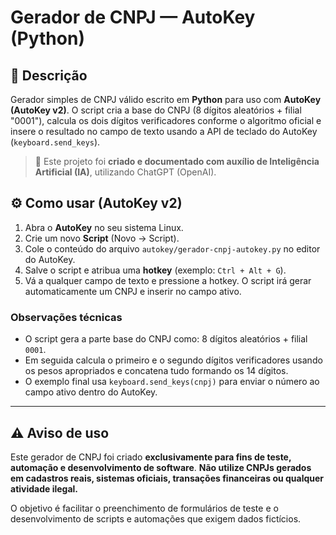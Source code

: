 # Gerador de CNPJ — AutoKey (Python)

## 🧩 Descrição

Gerador simples de CNPJ válido escrito em **Python** para uso com **AutoKey (AutoKey v2)**. O script cria a base do CNPJ (8 dígitos aleatórios + filial "0001"), calcula os dois dígitos verificadores conforme o algoritmo oficial e insere o resultado no campo de texto usando a API de teclado do AutoKey (`keyboard.send_keys`).

> 🧠 Este projeto foi **criado e documentado com auxílio de Inteligência Artificial (IA)**, utilizando ChatGPT (OpenAI).

## ⚙️ Como usar (AutoKey v2)

1. Abra o **AutoKey** no seu sistema Linux.
2. Crie um novo **Script** (Novo → Script).
3. Cole o conteúdo do arquivo `autokey/gerador-cnpj-autokey.py` no editor do AutoKey.
4. Salve o script e atribua uma **hotkey** (exemplo: `Ctrl + Alt + G`).
5. Vá a qualquer campo de texto e pressione a hotkey. O script irá gerar automaticamente um CNPJ e inserir no campo ativo.

### Observações técnicas
- O script gera a parte base do CNPJ como: 8 dígitos aleatórios + filial `0001`.
- Em seguida calcula o primeiro e o segundo dígitos verificadores usando os pesos apropriados e concatena tudo formando os 14 dígitos.
- O exemplo final usa `keyboard.send_keys(cnpj)` para enviar o número ao campo ativo dentro do AutoKey.

---

## ⚠️ Aviso de uso

Este gerador de CNPJ foi criado **exclusivamente para fins de teste, automação e desenvolvimento de software**.
**Não utilize CNPJs gerados em cadastros reais, sistemas oficiais, transações financeiras ou qualquer atividade ilegal.**

O objetivo é facilitar o preenchimento de formulários de teste e o desenvolvimento de scripts e automações que exigem dados fictícios.

